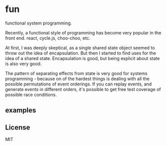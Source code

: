 # fun

functional system programming.

Recently, a functional style of programming
has become very popular in the front end.
react, cycle.js, choo-choo, etc.

At first, I was deeply skeptical, as a single
shared state object seemed to throw out the idea
of encapsulation. But then I started to find uses
for the idea of a shared state. Encapsulation is good,
but being explicit about state is also very good.

The pattern of separating effects from state is very
good for systems programming - because on of the hardest
things is dealing with all the possible permutations of event
orderings. If you can replay events, and generate events
in different orders, it's possible to get free test coverage
of possible race conditions.

## examples

## License

MIT

